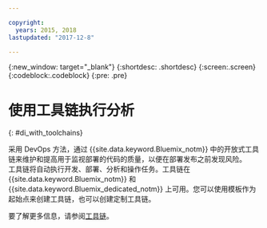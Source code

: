 ```yaml
---

copyright:
  years: 2015, 2018
lastupdated: "2017-12-8"

---
```


{:new_window: target="_blank"}
{:shortdesc: .shortdesc}
{:screen:.screen}
{:codeblock:.codeblock}
{:pre: .pre}

# 使用工具链执行分析
{: #di_with_toolchains}

采用 DevOps 方法，通过 {{site.data.keyword.Bluemix_notm}} 中的开放式工具链来维护和提高用于监视部署的代码的质量，以便在部署发布之前发现风险。  
工具链将自动执行开发、部署、分析和操作任务。工具链在 {{site.data.keyword.Bluemix_notm}} 和 {{site.data.keyword.Bluemix_dedicated_notm}} 上可用。您可以使用模板作为起始点来创建工具链，也可以创建定制工具链。

要了解更多信息，请参阅[工具链](/docs/services/ContinuousDelivery/toolchains_about.html#toolchains_about)。
